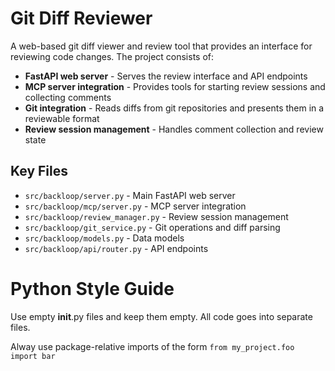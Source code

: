 # Git Diff Reviewer

A web-based git diff viewer and review tool that provides an interface for reviewing code changes. The project consists of:

- **FastAPI web server** - Serves the review interface and API endpoints
- **MCP server integration** - Provides tools for starting review sessions and collecting comments
- **Git integration** - Reads diffs from git repositories and presents them in a reviewable format
- **Review session management** - Handles comment collection and review state

## Key Files

- `src/backloop/server.py` - Main FastAPI web server
- `src/backloop/mcp/server.py` - MCP server integration
- `src/backloop/review_manager.py` - Review session management
- `src/backloop/git_service.py` - Git operations and diff parsing
- `src/backloop/models.py` - Data models
- `src/backloop/api/router.py` - API endpoints

# Python Style Guide

Use empty __init__.py files and keep them empty. All code goes into
separate files.

Alway use package-relative imports of the form `from my_project.foo import bar`